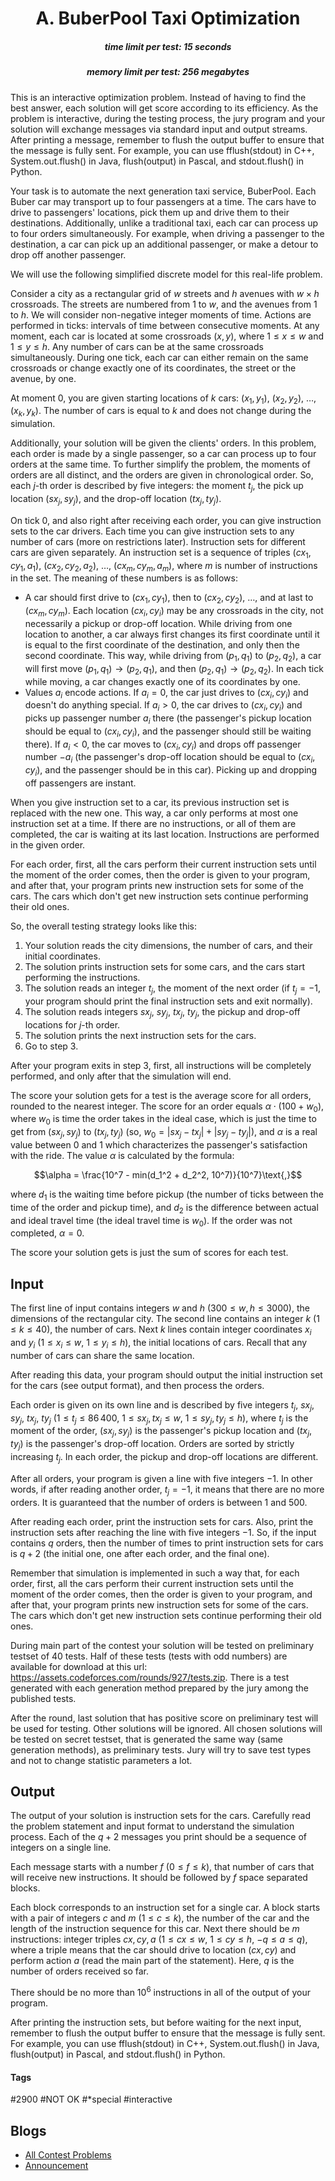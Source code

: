 <h1 style='text-align: center;'> A. BuberPool Taxi Optimization</h1>

<h5 style='text-align: center;'>time limit per test: 15 seconds</h5>
<h5 style='text-align: center;'>memory limit per test: 256 megabytes</h5>

This is an interactive optimization problem. Instead of having to find the best answer, each solution will get score according to its efficiency. As the problem is interactive, during the testing process, the jury program and your solution will exchange messages via standard input and output streams. After printing a message, remember to flush the output buffer to ensure that the message is fully sent. For example, you can use fflush(stdout) in C++, System.out.flush() in Java, flush(output) in Pascal, and stdout.flush() in Python.

Your task is to automate the next generation taxi service, BuberPool. Each Buber car may transport up to four passengers at a time. The cars have to drive to passengers' locations, pick them up and drive them to their destinations. Additionally, unlike a traditional taxi, each car can process up to four orders simultaneously. For example, when driving a passenger to the destination, a car can pick up an additional passenger, or make a detour to drop off another passenger.

We will use the following simplified discrete model for this real-life problem.

Consider a city as a rectangular grid of $w$ streets and $h$ avenues with $w \times h$ crossroads. The streets are numbered from $1$ to $w$, and the avenues from $1$ to $h$. We will consider non-negative integer moments of time. Actions are performed in ticks: intervals of time between consecutive moments. At any moment, each car is located at some crossroads $(x, y)$, where $1 \le x \le w$ and $1 \le y \le h$. Any number of cars can be at the same crossroads simultaneously. During one tick, each car can either remain on the same crossroads or change exactly one of its coordinates, the street or the avenue, by one.

At moment $0$, you are given starting locations of $k$ cars: $(x_1, y_1)$, $(x_2, y_2)$, $\ldots$, $(x_k, y_k)$. The number of cars is equal to $k$ and does not change during the simulation.

Additionally, your solution will be given the clients' orders. In this problem, each order is made by a single passenger, so a car can process up to four orders at the same time. To further simplify the problem, the moments of orders are all distinct, and the orders are given in chronological order. So, each $j$-th order is described by five integers: the moment $t_j$, the pick up location $(sx_j, sy_j)$, and the drop-off location $(tx_j, ty_j)$.

On tick $0$, and also right after receiving each order, you can give instruction sets to the car drivers. Each time you can give instruction sets to any number of cars (more on restrictions later). Instruction sets for different cars are given separately. An instruction set is a sequence of triples $(cx_1, cy_1, a_1)$, $(cx_2, cy_2, a_2)$, $\ldots$, $(cx_m, cy_m, a_m)$, where $m$ is number of instructions in the set. The meaning of these numbers is as follows:

* A car should first drive to $(cx_1, cy_1)$, then to $(cx_2, cy_2)$, $\ldots$, and at last to $(cx_m, cy_m)$. Each location $(cx_i, cy_i)$ may be any crossroads in the city, not necessarily a pickup or drop-off location. While driving from one location to another, a car always first changes its first coordinate until it is equal to the first coordinate of the destination, and only then the second coordinate. This way, while driving from $(p_1, q_1)$ to $(p_2, q_2)$, a car will first move $(p_1, q_1) \rightarrow (p_2, q_1)$, and then $(p_2, q_1) \rightarrow (p_2, q_2)$. In each tick while moving, a car changes exactly one of its coordinates by one.
* Values $a_i$ encode actions. If $a_i = 0$, the car just drives to $(cx_i, cy_i)$ and doesn't do anything special. If $a_i > 0$, the car drives to $(cx_i, cy_i)$ and picks up passenger number $a_i$ there (the passenger's pickup location should be equal to $(cx_i, cy_i)$, and the passenger should still be waiting there). If $a_i < 0$, the car moves to $(cx_i, cy_i)$ and drops off passenger number $-a_i$ (the passenger's drop-off location should be equal to $(cx_i, cy_i)$, and the passenger should be in this car). Picking up and dropping off passengers are instant.

When you give instruction set to a car, its previous instruction set is replaced with the new one. This way, a car only performs at most one instruction set at a time. If there are no instructions, or all of them are completed, the car is waiting at its last location. Instructions are performed in the given order.

For each order, first, all the cars perform their current instruction sets until the moment of the order comes, then the order is given to your program, and after that, your program prints new instruction sets for some of the cars. The cars which don't get new instruction sets continue performing their old ones.

So, the overall testing strategy looks like this:

1. Your solution reads the city dimensions, the number of cars, and their initial coordinates.
2. The solution prints instruction sets for some cars, and the cars start performing the instructions.
3. The solution reads an integer $t_j$, the moment of the next order (if $t_j = -1$, your program should print the final instruction sets and exit normally).
4. The solution reads integers $sx_j$, $sy_j$, $tx_j$, $ty_j$, the pickup and drop-off locations for $j$-th order.
5. The solution prints the next instruction sets for the cars.
6. Go to step 3.

After your program exits in step 3, first, all instructions will be completely performed, and only after that the simulation will end.

The score your solution gets for a test is the average score for all orders, rounded to the nearest integer. The score for an order equals $\alpha \cdot (100 + w_0)$, where $w_0$ is time the order takes in the ideal case, which is just the time to get from $(sx_j, sy_j)$ to $(tx_j, ty_j)$ (so, $w_0 = |sx_j - tx_j| + |sy_j - ty_j|$), and $\alpha$ is a real value between $0$ and $1$ which characterizes the passenger's satisfaction with the ride. The value $\alpha$ is calculated by the formula:

$$\alpha = \frac{10^7 - min(d_1^2 + d_2^2, 10^7)}{10^7}\text{,}$$

where $d_1$ is the waiting time before pickup (the number of ticks between the time of the order and pickup time), and $d_2$ is the difference between actual and ideal travel time (the ideal travel time is $w_0$). If the order was not completed, $\alpha = 0$.

The score your solution gets is just the sum of scores for each test.

## Input

The first line of input contains integers $w$ and $h$ ($300 \le w, h \le 3000$), the dimensions of the rectangular city. The second line contains an integer $k$ ($1 \le k \le 40$), the number of cars. Next $k$ lines contain integer coordinates $x_i$ and $y_i$ ($1 \le x_i \le w$, $1 \le y_i \le h$), the initial locations of cars. Recall that any number of cars can share the same location.

After reading this data, your program should output the initial instruction set for the cars (see output format), and then process the orders.

Each order is given on its own line and is described by five integers $t_j$, $sx_j$, $sy_j$, $tx_j$, $ty_j$ ($1 \le t_j \le 86\,400$, $1 \le sx_j, tx_j \le w$, $1 \le sy_j, ty_j \le h$), where $t_j$ is the moment of the order, $(sx_j, sy_j)$ is the passenger's pickup location and $(tx_j, ty_j)$ is the passenger's drop-off location. Orders are sorted by strictly increasing $t_j$. In each order, the pickup and drop-off locations are different.

After all orders, your program is given a line with five integers $-1$. In other words, if after reading another order, $t_j = -1$, it means that there are no more orders. It is guaranteed that the number of orders is between $1$ and $500$.

After reading each order, print the instruction sets for cars. Also, print the instruction sets after reaching the line with five integers $-1$. So, if the input contains $q$ orders, then the number of times to print instruction sets for cars is $q + 2$ (the initial one, one after each order, and the final one).

Remember that simulation is implemented in such a way that, for each order, first, all the cars perform their current instruction sets until the moment of the order comes, then the order is given to your program, and after that, your program prints new instruction sets for some of the cars. The cars which don't get new instruction sets continue performing their old ones.

During main part of the contest your solution will be tested on preliminary testset of 40 tests. Half of these tests (tests with odd numbers) are available for download at this url: <https://assets.codeforces.com/rounds/927/tests.zip>. There is a test generated with each generation method prepared by the jury among the published tests.

After the round, last solution that has positive score on preliminary test will be used for testing. Other solutions will be ignored. All chosen solutions will be tested on secret testset, that is generated the same way (same generation methods), as preliminary tests. Jury will try to save test types and not to change statistic parameters a lot.

## Output

The output of your solution is instruction sets for the cars. Carefully read the problem statement and input format to understand the simulation process. Each of the $q + 2$ messages you print should be a sequence of integers on a single line.

Each message starts with a number $f$ ($0 \le f \le k$), that number of cars that will receive new instructions. It should be followed by $f$ space separated blocks.

Each block corresponds to an instruction set for a single car. A block starts with a pair of integers $c$ and $m$ ($1 \le c \le k$), the number of the car and the length of the instruction sequence for this car. Next there should be $m$ instructions: integer triples $cx, cy, a$ ($1 \le cx \le w$, $1 \le cy \le h$, $-q \le a \le q$), where a triple means that the car should drive to location $(cx, cy)$ and perform action $a$ (read the main part of the statement). Here, $q$ is the number of orders received so far.

There should be no more than $10^6$ instructions in all of the output of your program.

After printing the instruction sets, but before waiting for the next input, remember to flush the output buffer to ensure that the message is fully sent. For example, you can use fflush(stdout) in C++, System.out.flush() in Java, flush(output) in Pascal, and stdout.flush() in Python.



#### Tags 

#2900 #NOT OK #*special #interactive 

## Blogs
- [All Contest Problems](../VK_Cup_2018_-_Wild-card_Round_2.md)
- [Announcement](../blogs/Announcement.md)
